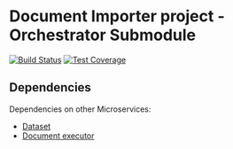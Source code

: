 # Document Importer project - Orchestrator Submodule

[![Build Status](https://travis-ci.com/resource-watch/doc-orchestrator.svg?branch=dev)](https://travis-ci.com/resource-watch/doc-orchestrator)
[![Test Coverage](https://api.codeclimate.com/v1/badges/9d531e64d694f0e77d86/test_coverage)](https://codeclimate.com/github/resource-watch/doc-orchestrator/test_coverage)

## Dependencies

Dependencies on other Microservices:

- [Dataset](https://github.com/resource-watch/dataset/)
- [Document executor](https://github.com/resource-watch/doc-executor)
